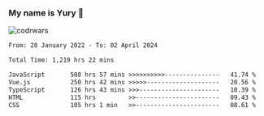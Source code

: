 ### My name is Yury 👋 
![codrwars](https://www.codewars.com/users/litury/badges/micro) 


<!--START_SECTION:waka-->

```txt
From: 28 January 2022 - To: 02 April 2024

Total Time: 1,219 hrs 22 mins

JavaScript       508 hrs 57 mins >>>>>>>>>>---------------   41.74 %
Vue.js           250 hrs 42 mins >>>>>--------------------   20.56 %
TypeScript       126 hrs 43 mins >>>----------------------   10.39 %
HTML             115 hrs         >>-----------------------   09.43 %
CSS              105 hrs 1 min   >>-----------------------   08.61 %
```

<!--END_SECTION:waka-->

